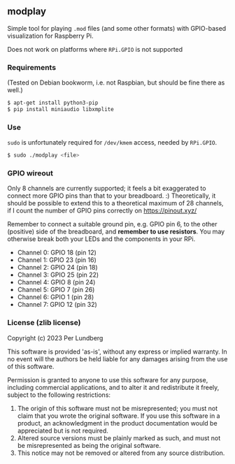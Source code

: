 ## modplay

Simple tool for playing `.mod` files (and some other formats) with GPIO-based
visualization for Raspberry Pi.

Does not work on platforms where `RPi.GPIO` is not supported

### Requirements

(Tested on Debian bookworm, i.e. not Raspbian, but should be fine there as
well.)

```bash
$ apt-get install python3-pip
$ pip install miniaudio libxmplite
```

### Use

`sudo` is unfortunately required for `/dev/kmem` access, needed by `RPi.GPIO`.

```bash
$ sudo ./modplay <file>
```

### GPIO wireout

Only 8 channels are currently supported; it feels a bit exaggerated to connect
more GPIO pins than that to your breadboard. :) Theoretically, it should be
possible to extend this to a theoretical maximum of 28 channels, if I count the
number of GPIO pins correctly on https://pinout.xyz/

Remember to connect a suitable ground pin, e.g. GPIO pin 6, to the other
(positive) side of the breadboard, and **remember to use resistors**. You may
otherwise break both your LEDs and the components in your RPi.

- Channel 0: GPIO 18 (pin 12)
- Channel 1: GPIO 23 (pin 16)
- Channel 2: GPIO 24 (pin 18)
- Channel 3: GPIO 25 (pin 22)
- Channel 4: GPIO 8 (pin 24)
- Channel 5: GPIO 7 (pin 26)
- Channel 6: GPIO 1 (pin 28)
- Channel 7: GPIO 12 (pin 32)

### License (zlib license)

Copyright (c) 2023 Per Lundberg

This software is provided 'as-is', without any express or implied
warranty. In no event will the authors be held liable for any damages
arising from the use of this software.

Permission is granted to anyone to use this software for any purpose,
including commercial applications, and to alter it and redistribute it
freely, subject to the following restrictions:

1. The origin of this software must not be misrepresented; you must not
   claim that you wrote the original software. If you use this software
   in a product, an acknowledgment in the product documentation would be
   appreciated but is not required.
2. Altered source versions must be plainly marked as such, and must not be
   misrepresented as being the original software.
3. This notice may not be removed or altered from any source distribution.
